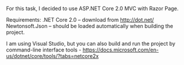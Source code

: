 For this task, I decided to use ASP.NET Core 2.0 MVC with Razor Page.

Requirements:
	.NET Core 2.0 – download from http://dot.net/
	Newtonsoft.Json – should be loaded automatically when building the project.


I am using Visual Studio, but you can also build and run the project by command-line interface tools - https://docs.microsoft.com/en-us/dotnet/core/tools/?tabs=netcore2x
